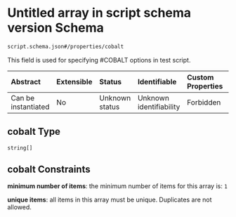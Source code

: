 # Untitled array in script schema version Schema

```txt
script.schema.json#/properties/cobalt
```

This field is used for specifying #COBALT options in test script.

| Abstract            | Extensible | Status         | Identifiable            | Custom Properties | Additional Properties | Access Restrictions | Defined In                                                               |
| :------------------ | :--------- | :------------- | :---------------------- | :---------------- | :-------------------- | :------------------ | :----------------------------------------------------------------------- |
| Can be instantiated | No         | Unknown status | Unknown identifiability | Forbidden         | Allowed               | none                | [script.schema.json\*](../out/script.schema.json "open original schema") |

## cobalt Type

`string[]`

## cobalt Constraints

**minimum number of items**: the minimum number of items for this array is: `1`

**unique items**: all items in this array must be unique. Duplicates are not allowed.
